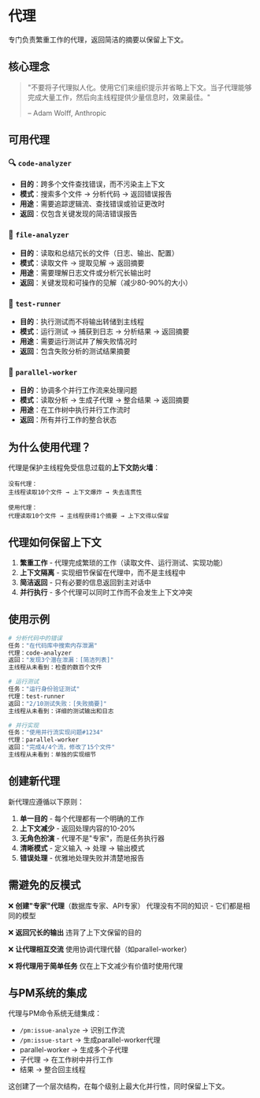# 代理

专门负责繁重工作的代理，返回简洁的摘要以保留上下文。

## 核心理念

> "不要将子代理拟人化。使用它们来组织提示并省略上下文。当子代理能够完成大量工作，然后向主线程提供少量信息时，效果最佳。"
>
> – Adam Wolff, Anthropic

## 可用代理

### 🔍 `code-analyzer`
- **目的**：跨多个文件查找错误，而不污染主上下文
- **模式**：搜索多个文件 → 分析代码 → 返回错误报告
- **用途**：需要追踪逻辑流、查找错误或验证更改时
- **返回**：仅包含关键发现的简洁错误报告

### 📄 `file-analyzer`
- **目的**：读取和总结冗长的文件（日志、输出、配置）
- **模式**：读取文件 → 提取见解 → 返回摘要
- **用途**：需要理解日志文件或分析冗长输出时
- **返回**：关键发现和可操作的见解（减少80-90%的大小）

### 🧪 `test-runner`
- **目的**：执行测试而不将输出转储到主线程
- **模式**：运行测试 → 捕获到日志 → 分析结果 → 返回摘要
- **用途**：需要运行测试并了解失败情况时
- **返回**：包含失败分析的测试结果摘要

### 🔀 `parallel-worker`
- **目的**：协调多个并行工作流来处理问题
- **模式**：读取分析 → 生成子代理 → 整合结果 → 返回摘要
- **用途**：在工作树中执行并行工作流时
- **返回**：所有并行工作的整合状态

## 为什么使用代理？

代理是保护主线程免受信息过载的**上下文防火墙**：

```
没有代理：
主线程读取10个文件 → 上下文爆炸 → 失去连贯性

使用代理：
代理读取10个文件 → 主线程获得1个摘要 → 上下文得以保留
```

## 代理如何保留上下文

1. **繁重工作** - 代理完成繁琐的工作（读取文件、运行测试、实现功能）
2. **上下文隔离** - 实现细节保留在代理中，而不是主线程中
3. **简洁返回** - 只有必要的信息返回到主对话中
4. **并行执行** - 多个代理可以同时工作而不会发生上下文冲突

## 使用示例

```bash
# 分析代码中的错误
任务："在代码库中搜索内存泄漏"
代理：code-analyzer
返回："发现3个潜在泄漏：[简洁列表]"
主线程从未看到：检查的数百个文件

# 运行测试
任务："运行身份验证测试"
代理：test-runner
返回："2/10测试失败：[失败摘要]"
主线程从未看到：详细的测试输出和日志

# 并行实现
任务："使用并行流实现问题#1234"
代理：parallel-worker
返回："完成4/4个流，修改了15个文件"
主线程从未看到：单独的实现细节
```

## 创建新代理

新代理应遵循以下原则：

1. **单一目的** - 每个代理都有一个明确的工作
2. **上下文减少** - 返回处理内容的10-20%
3. **无角色扮演** - 代理不是"专家"，而是任务执行器
4. **清晰模式** - 定义输入 → 处理 → 输出模式
5. **错误处理** - 优雅地处理失败并清楚地报告

## 需避免的反模式

❌ **创建"专家"代理**（数据库专家、API专家）
   代理没有不同的知识 - 它们都是相同的模型

❌ **返回冗长的输出**
   违背了上下文保留的目的

❌ **让代理相互交流**
   使用协调代理代替（如parallel-worker）

❌ **将代理用于简单任务**
   仅在上下文减少有价值时使用代理

## 与PM系统的集成

代理与PM命令系统无缝集成：

- `/pm:issue-analyze` → 识别工作流
- `/pm:issue-start` → 生成parallel-worker代理
- parallel-worker → 生成多个子代理
- 子代理 → 在工作树中并行工作
- 结果 → 整合回主线程

这创建了一个层次结构，在每个级别上最大化并行性，同时保留上下文。